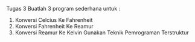 Tugas 3
Buatlah 3 program sederhana untuk :
1.	Konversi Celcius Ke Fahrenheit
2.	Konversi Fahrenheit Ke Reamur
3.	Konversi Reamur Ke Kelvin
Gunakan Teknik Pemrograman Terstruktur

